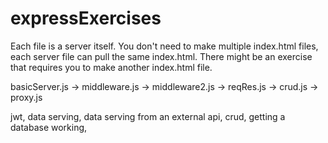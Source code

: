 # expressExercises

Each file is a server itself. You don't need to make multiple index.html files, each server file can pull the same index.html.
There might be an exercise that requires you to make another index.html file.

basicServer.js -> middleware.js -> middleware2.js -> reqRes.js -> crud.js -> proxy.js 

jwt, data serving, data serving from an external api, crud, getting a database working, 
